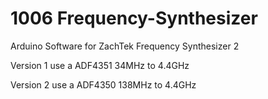 # 1006 Frequency-Synthesizer
Arduino Software for ZachTek Frequency Synthesizer 2

Version 1 use a ADF4351  34MHz to 4.4GHz 

Version 2 use a ADF4350 138MHz to 4.4GHz
